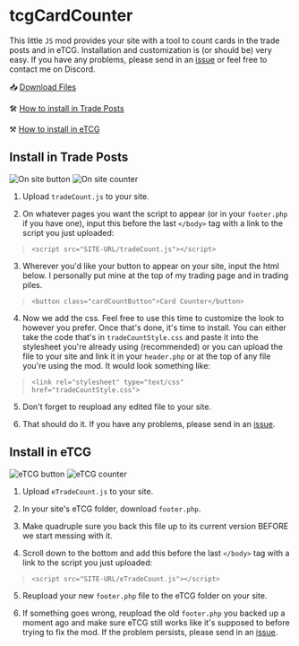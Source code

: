 # tcgCardCounter

This little `JS` mod provides your site with a tool to count cards in the trade posts and in eTCG. Installation and customization is (or should be) very easy. If you have any problems, please send in an [issue](https://github.com/savwiley/tcgCardCounter/issues) or feel free to contact me on Discord.

📥 [Download Files](https://github.com/savwiley/tcgCardCounter/archive/refs/heads/main.zip)

🛠️ [How to install in Trade Posts](https://github.com/savwiley/tcgCardCounter#install-in-trade-posts)

⚒️ [How to install in eTCG](https://github.com/savwiley/tcgCardCounter#install-in-etcg)

## Install in Trade Posts

![On site button](https://cdn.discordapp.com/attachments/697494609038671982/822934193968250890/Untitled-1.png)
![On site counter](https://cdn.discordapp.com/attachments/697494609038671982/822934194056724480/Untitled-2.png)

1. Upload `tradeCount.js` to your site.
 
2. On whatever pages you want the script to appear (or in your `footer.php` if you have one), input this before the last `</body>` tag with a link to the script you just uploaded:

> `<script src="SITE-URL/tradeCount.js"></script>`

3. Wherever you'd like your button to appear on your site, input the html below. I personally put mine at the top of my trading page and in trading piles.

> `<button class="cardCountButton">Card Counter</button>`

4. Now we add the css. Feel free to use this time to customize the look to however you prefer. Once that's done, it's time to install. You can either take the code that's in `tradeCountStyle.css` and paste it into the stylesheet you're already using (recommended) or you can upload the file to your site and link it in your `header.php` or at the top of any file you're using the mod. It would look something like:

> `<link rel="stylesheet" type="text/css" href="tradeCountStyle.css">`

5. Don't forget to reupload any edited file to your site.

6. That should do it. If you have any problems, please send in an [issue](https://github.com/savwiley/tcgCardCounter/issues).

## Install in eTCG

![eTCG button](https://cdn.discordapp.com/attachments/697494609038671982/822934179196174386/Untitled-3.png)
![eTCG counter](https://cdn.discordapp.com/attachments/697494609038671982/822934187555684382/Untitled-4.png)

1. Upload `eTradeCount.js` to your site.

2. In your site's eTCG folder, download `footer.php`.

3. Make quadruple sure you back this file up to its current version BEFORE we start messing with it.

4. Scroll down to the bottom and add this before the last `</body>` tag with a link to the script you just uploaded:

> `<script src="SITE-URL/eTradeCount.js"></script>`

5. Reupload your new `footer.php` file to the eTCG folder on your site. 

6. If something goes wrong, reupload the old `footer.php` you backed up a moment ago and make sure eTCG still works like it's supposed to before trying to fix the mod. If the problem persists, please send in an [issue](https://github.com/savwiley/tcgCardCounter/issues). 

